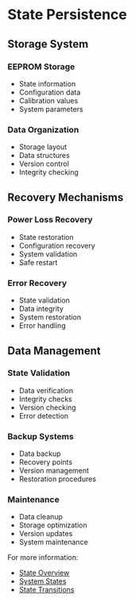 # State Persistence

## Storage System
### EEPROM Storage
- State information
- Configuration data
- Calibration values
- System parameters

### Data Organization
- Storage layout
- Data structures
- Version control
- Integrity checking

## Recovery Mechanisms
### Power Loss Recovery
- State restoration
- Configuration recovery
- System validation
- Safe restart

### Error Recovery
- State validation
- Data integrity
- System restoration
- Error handling

## Data Management
### State Validation
- Data verification
- Integrity checks
- Version checking
- Error detection

### Backup Systems
- Data backup
- Recovery points
- Version management
- Restoration procedures

### Maintenance
- Data cleanup
- Storage optimization
- Version updates
- System maintenance

For more information:
- [State Overview](overview.md)
- [System States](states.md)
- [State Transitions](transitions.md)
